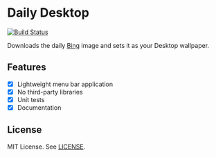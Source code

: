 # Daily Desktop

[![Build Status](https://travis-ci.org/squarefrog/DailyDesktop.svg?branch=develop)](https://travis-ci.org/squarefrog/DailyDesktop)

Downloads the daily [Bing](https://www.bing.com/) image and sets it as your Desktop wallpaper.

## Features

- [x] Lightweight menu bar application
- [x] No third-party libraries
- [x] Unit tests
- [x] Documentation

## License

MIT License. See [LICENSE](https://github.com/squarefrog/dailydesktop/blob/master/LICENSE).
